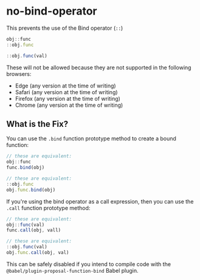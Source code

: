 # no-bind-operator

This prevents the use of the Bind operator (`::`)

```js
obj::func
::obj.func

::obj.func(val)
```

These will not be allowed because they are not supported in the following browsers:

 - Edge (any version at the time of writing)
 - Safari (any version at the time of writing)
 - Firefox (any version at the time of writing)
 - Chrome (any version at the time of writing)

## What is the Fix?

You can use the `.bind` function prototype method to create a bound function:

```js
// these are equivalent:
obj::func
func.bind(obj)

// these are equivalent:
::obj.func
obj.func.bind(obj)
```

If you're using the bind operator as a call expression, then you can use the `.call` function prototype method:

```js
// these are equivalent:
obj::func(val)
func.call(obj, vall)

// these are equivalent:
::obj.func(val)
obj.func.call(obj, val)
```


This can be safely disabled if you intend to compile code with the `@babel/plugin-proposal-function-bind` Babel plugin.
